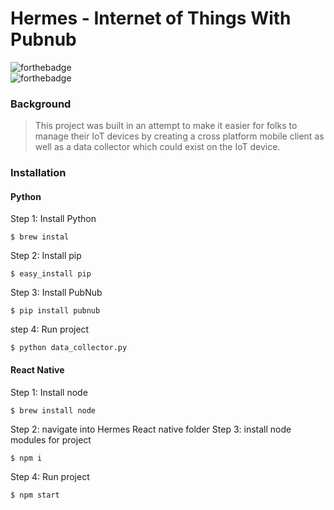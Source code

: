 # Hermes - Internet of Things With Pubnub

 ![forthebadge](https://forthebadge.com/images/badges/made-with-javascript.svg)   
	 ![forthebadge](https://forthebadge.com/images/badges/made-with-python.svg)

### Background
> This project was built in an attempt to make it easier for folks to manage their IoT devices by creating a cross platform mobile client as well as a data collector which could exist on the IoT device.
### Installation
#### Python
Step 1: Install Python

    $ brew instal
Step 2: Install pip

	$ easy_install pip
Step 3: Install PubNub

	$ pip install pubnub
step 4: Run project 

	$ python data_collector.py

#### React Native
Step 1: Install node

	$ brew install node
Step 2: navigate into Hermes React native folder
Step 3: install node modules for project

	$ npm i
Step 4: Run project

	$ npm start
